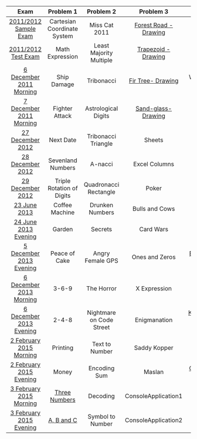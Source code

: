 | Exam | Problem 1 | Problem 2 | Problem 3 | Problem 4 | Problem 5 |
| :-: | :-: | :-: | :-: | :-: | :-: |
| [2011/2012 Sample Exam](http://bgcoder.com/Contests/1/CSharp-Fundamentals-2011-2012-Part-1-Sample-Exam) | Cartesian Coordinate System | Miss Cat 2011 | [Forest Road - Drawing](https://github.com/owolp/Telerik-Academy/tree/master/Modul-1/CSharp-Part-1/07-Exam-Preparation/Problems/ForestRoad) | Binary Digits Count | Subset Sums |
| [2011/2012 Test Exam](http://bgcoder.com/Contests/3/CSharp-Fundamentals-2011-2012-Part-1-Test-Exam) | Math Expression | Least Majority Multiple | [Trapezoid - Drawing](https://github.com/owolp/Telerik-Academy/tree/master/Modul-1/CSharp-Part-1/07-Exam-Preparation/Problems/Trapezoid) | Odd Number | Fall Down |
| [6 December 2011 Morning](http://bgcoder.com/Contests/2/Telerik-Academy-Exam-1-6-Dec-2011-Morning) | Ship Damage | Tribonacci | [Fir Tree- Drawing](https://github.com/owolp/Telerik-Academy/tree/master/Modul-1/CSharp-Part-1/07-Exam-Preparation/Problems/FirTree) | We All Love Bits! | Pillars |
| [7 December 2011 Morning](http://bgcoder.com/Contests/5/Telerik-Academy-Exam-1-7-Dec-2011-Morning) | Fighter Attack | Astrological Digits | [Sand-glass- Drawing](https://github.com/owolp/Telerik-Academy/tree/master/Modul-1/CSharp-Part-1/07-Exam-Preparation/Problems/SandGlass) | Dancing Bits | Lines |
| [27 December 2012](http://bgcoder.com/Contests/41/Telerik-Academy-Exam-1-27-Dec-2012) | Next Date | Tribonacci Triangle | Sheets | [Carpets - Drawing](https://github.com/owolp/Telerik-Academy/tree/master/Modul-1/CSharp-Part-1/07-Exam-Preparation/Problems/Carpets) | Formula Bit 1 |
| [28 December 2012](http://bgcoder.com/Contests/42/Telerik-Academy-Exam-1-28-Dec-2012) | Sevenland Numbers | A-nacci | Excel Columns | Telerik Logo | Bit Ball |
| [29 December 2012](http://bgcoder.com/Contests/43/Telerik-Academy-Exam-1-29-Dec-2012) | Triple Rotation of Digits | Quadronacci Rectangle | Poker | [UK Flag - Drawing](https://github.com/owolp/Telerik-Academy/tree/master/Modul-1/CSharp-Part-1/07-Exam-Preparation/Problems/UKFlag) | Angry Bits |
| [23 June 2013](http://bgcoder.com/Contests/91/Telerik-Academy-Exam-1-23-June-2013) | Coffee Machine | Drunken Numbers | Bulls and Cows | [Fire - Drawing](https://github.com/owolp/Telerik-Academy/tree/master/Modul-1/CSharp-Part-1/07-Exam-Preparation/Problems/Fire) | Neurons |
| [24 June 2013 Evening](http://bgcoder.com/Contests/93/Telerik-Academy-Exam-1-24-June-2013-Evening) | Garden | Secrets | Card Wars | [Bat'Goiko Tower - Drawing](https://github.com/owolp/Telerik-Academy/tree/master/Modul-1/CSharp-Part-1/07-Exam-Preparation/Problems/BatGoikoTower) | Bittris |
| [5 December 2013 Evening](http://bgcoder.com/Contests/105/Telerik-Academy-Exam-1-5-December-2013-Evening) | Peace of Cake | Angry Female GPS | Ones and Zeros | [Eggcelent- Drawing](https://github.com/owolp/Telerik-Academy/tree/master/Modul-1/CSharp-Part-1/07-Exam-Preparation/Problems/Eggcelent) | Na Baba mi Smetalnika |
| [6 December 2013 Morning](http://bgcoder.com/Contests/106/Telerik-Academy-Exam-1-6-December-2013-Morning) | 3-6-9 | The Horror | X Expression | [Diamond Trolls](https://github.com/owolp/Telerik-Academy/tree/master/Modul-1/CSharp-Part-1/07-Exam-Preparation/Problems/DiamondTrolls) | Warhead |
| [6 December 2013 Evening](http://bgcoder.com/Contests/107/Telerik-Academy-Exam-1-6-December-2013-Evening) | 2-4-8 | Nightmare on Code Street | Enigmanation | [Kaspichania Boats - Drawing](https://github.com/owolp/Telerik-Academy/tree/master/Modul-1/CSharp-Part-1/07-Exam-Preparation/Problems/KaspichaniaBoats) | Game of Page |
| [2 February 2015 Morning](http://bgcoder.com/Contests/202/Telerik-Academy-Exam-1-2-February-2015-Morning) | Printing | Text to Number | Saddy Kopper | [Cube - Drawing](https://github.com/owolp/Telerik-Academy/tree/master/Modul-1/CSharp-Part-1/07-Exam-Preparation/Problems/Cube) | Bits to Bits |
| [2 February 2015 Evening](http://bgcoder.com/Contests/202/Telerik-Academy-Exam-1-2-February-2015-Morning) | Money | Encoding Sum | Maslan | [Cube-3D - Drawing](https://github.com/owolp/Telerik-Academy/tree/master/Modul-1/CSharp-Part-1/07-Exam-Preparation/Problems/Cube3D) | Sequences of Bits |
| [3 February 2015 Morning](http://bgcoder.com/Contests/204/Telerik-Academy-Exam-1-3-February-2015-Morning) | [Three Numbers](https://github.com/owolp/Telerik-Academy/tree/master/Modul-1/CSharp-Part-1/07-Exam-Preparation/Problems/ThreeNumbers) | Decoding | ConsoleApplication1 | Persian rugs | Search in Bits |
| [3 February 2015 Evening](http://bgcoder.com/Contests/205/Telerik-Academy-Exam-1-3-February-2015-Evening) | [A, B and C](https://github.com/owolp/Telerik-Academy/tree/master/Modul-1/CSharp-Part-1/07-Exam-Preparation/Problems/ABC) | Symbol to Number | ConsoleApplication2 | Ex-rugs | Find Bits |